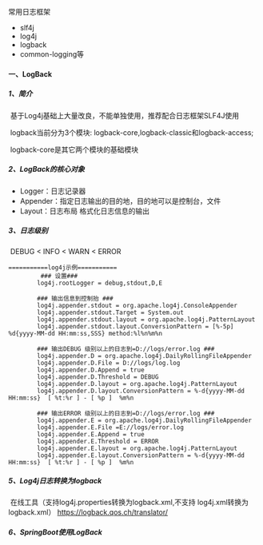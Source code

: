 常用日志框架

- slf4j
- log4j
- logback
- common-logging等

#### 一、LogBack

##### 1、简介

​	基于Log4j基础上大量改良，不能单独使用，推荐配合日志框架SLF4J使用

​	logback当前分为3个模块:  logback-core,logback-classic和logback-access;

​	logback-core是其它两个模块的基础模块

##### 2、LogBack的核心对象

- Logger：日志记录器
- Appender：指定日志输出的目的地，目的地可以是控制台，文件
- Layout：日志布局 格式化日志信息的输出

##### 3、日志级别

​	DEBUG < INFO < WARN < ERROR

```
===========log4j示例===========		
		 ### 设置###
		log4j.rootLogger = debug,stdout,D,E
	
		### 输出信息到控制抬 ###
		log4j.appender.stdout = org.apache.log4j.ConsoleAppender
		log4j.appender.stdout.Target = System.out
		log4j.appender.stdout.layout = org.apache.log4j.PatternLayout
		log4j.appender.stdout.layout.ConversionPattern = [%-5p] %d{yyyy-MM-dd HH:mm:ss,SSS} method:%l%n%m%n
	
		### 输出DEBUG 级别以上的日志到=D://logs/error.log ###
		log4j.appender.D = org.apache.log4j.DailyRollingFileAppender
		log4j.appender.D.File = D://logs/log.log
		log4j.appender.D.Append = true
		log4j.appender.D.Threshold = DEBUG 
		log4j.appender.D.layout = org.apache.log4j.PatternLayout
		log4j.appender.D.layout.ConversionPattern = %-d{yyyy-MM-dd HH:mm:ss}  [ %t:%r ] - [ %p ]  %m%n
	
		### 输出ERROR 级别以上的日志到=D://logs/error.log ###
		log4j.appender.E = org.apache.log4j.DailyRollingFileAppender
		log4j.appender.E.File =E://logs/error.log 
		log4j.appender.E.Append = true
		log4j.appender.E.Threshold = ERROR 
		log4j.appender.E.layout = org.apache.log4j.PatternLayout
		log4j.appender.E.layout.ConversionPattern = %-d{yyyy-MM-dd HH:mm:ss}  [ %t:%r ] - [ %p ]  %m%n 
```

#####  5、Log4j日志转换为logback

​	在线工具（支持log4j.properties转换为logback.xml,不支持 log4j.xml转换为logback.xml） https://logback.qos.ch/translator/

##### 6、SpringBoot使用LogBack





